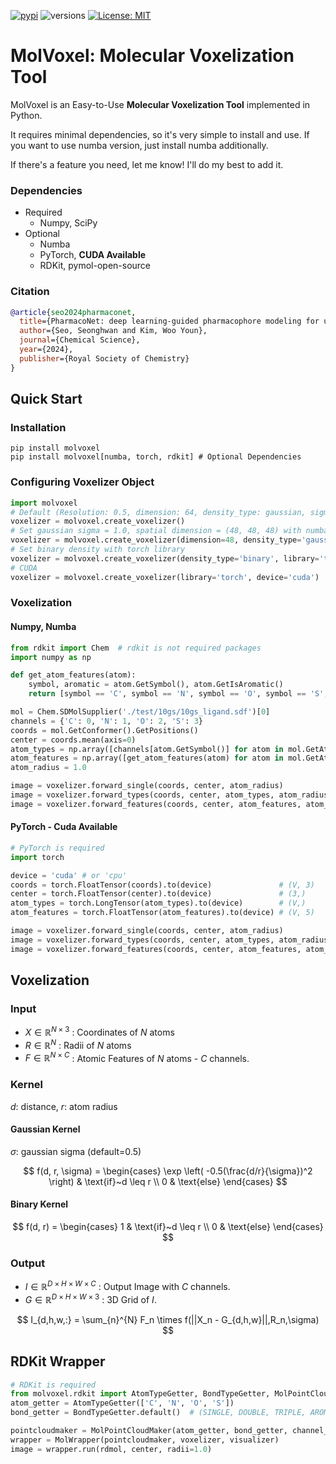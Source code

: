 [![pypi](https://img.shields.io/pypi/v/molvoxel.svg?logo=pypi)](https://pypi.org/project/molvoxel/)
![versions](https://img.shields.io/pypi/pyversions/molvoxel.svg?logo=python)
[![License: MIT](https://img.shields.io/badge/License-MIT-green.svg)](https://opensource.org/licenses/MIT)

# MolVoxel: Molecular Voxelization Tool

MolVoxel is an Easy-to-Use **Molecular Voxelization Tool** implemented in Python.

It requires minimal dependencies, so it's very simple to install and use. If you want to use numba version, just install numba additionally.

If there's a feature you need, let me know! I'll do my best to add it.

### Dependencies

- Required
  - Numpy, SciPy
- Optional
  - Numba
  - PyTorch, **CUDA Available**
  - RDKit, pymol-open-source

### Citation

```bibtex
@article{seo2024pharmaconet,
  title={PharmacoNet: deep learning-guided pharmacophore modeling for ultra-large-scale virtual screening},
  author={Seo, Seonghwan and Kim, Woo Youn},
  journal={Chemical Science},
  year={2024},
  publisher={Royal Society of Chemistry}
}
```

## Quick Start

### Installation

```shell
pip install molvoxel
pip install molvoxel[numba, torch, rdkit] # Optional Dependencies
```

### Configuring Voxelizer Object

```python
import molvoxel
# Default (Resolution: 0.5, dimension: 64, density_type: gaussian, sigma: 0.5, library='numpy')
voxelizer = molvoxel.create_voxelizer()
# Set gaussian sigma = 1.0, spatial dimension = (48, 48, 48) with numba library
voxelizer = molvoxel.create_voxelizer(dimension=48, density_type='gaussian', sigma=1.0, library='numba')
# Set binary density with torch library
voxelizer = molvoxel.create_voxelizer(density_type='binary', library='torch')
# CUDA
voxelizer = molvoxel.create_voxelizer(library='torch', device='cuda')
```

### Voxelization

#### Numpy, Numba

```python
from rdkit import Chem  # rdkit is not required packages
import numpy as np

def get_atom_features(atom):
    symbol, aromatic = atom.GetSymbol(), atom.GetIsAromatic()
    return [symbol == 'C', symbol == 'N', symbol == 'O', symbol == 'S', aromatic]

mol = Chem.SDMolSupplier('./test/10gs/10gs_ligand.sdf')[0]
channels = {'C': 0, 'N': 1, 'O': 2, 'S': 3}
coords = mol.GetConformer().GetPositions()                                      # (V, 3)
center = coords.mean(axis=0)                                                    # (3,)
atom_types = np.array([channels[atom.GetSymbol()] for atom in mol.GetAtoms()])  # (V,)
atom_features = np.array([get_atom_features(atom) for atom in mol.GetAtoms()])  # (V, 5)
atom_radius = 1.0                                                               # scalar

image = voxelizer.forward_single(coords, center, atom_radius)                   # (1, 64, 64, 64)
image = voxelizer.forward_types(coords, center, atom_types, atom_radius)        # (4, 64, 64, 64)
image = voxelizer.forward_features(coords, center, atom_features, atom_radius)  # (5, 64, 64, 64)
```

#### PyTorch - Cuda Available

```python
# PyTorch is required
import torch

device = 'cuda' # or 'cpu'
coords = torch.FloatTensor(coords).to(device)               # (V, 3)
center = torch.FloatTensor(center).to(device)               # (3,)
atom_types = torch.LongTensor(atom_types).to(device)        # (V,)
atom_features = torch.FloatTensor(atom_features).to(device) # (V, 5)

image = voxelizer.forward_single(coords, center, atom_radius)                   # (1, 64, 64, 64)
image = voxelizer.forward_types(coords, center, atom_types, atom_radius)        # (4, 32, 32, 32)
image = voxelizer.forward_features(coords, center, atom_features, atom_radius)  # (5, 32, 32, 32)
```

## Voxelization

### Input

- $X \in \mathbb{R}^{N\times3}$ : Coordinates of $N$ atoms
- $R \in \mathbb{R}^N$ : Radii of $N$ atoms
- $F \in \mathbb{R}^{N\times C}$ : Atomic Features of $N$ atoms - $C$ channels.

### Kernel

$d$: distance, $r$: atom radius

#### Gaussian Kernel

$\sigma$: gaussian sigma (default=0.5)

$$
f(d, r, \sigma) =
\begin{cases}
 \exp
  \left(
   -0.5(\frac{d/r}{\sigma})^2
  \right) & \text{if}~d \leq r \\
 0     & \text{else}
\end{cases}
$$

#### Binary Kernel

$$
f(d, r) =
\begin{cases}
 1 & \text{if}~d \leq r \\
 0 & \text{else}
\end{cases}
$$

### Output

- $I \in \mathbb{R}^{D \times H \times W \times C}$ : Output Image with $C$ channels.
- $G \in \mathbb{R}^{D\times H\times W \times 3}$ : 3D Grid of $I$.

$$
I_{d,h,w,:} = \sum_{n}^{N} F_n \times f(||X_n - G_{d,h,w}||,R_n,\sigma)
$$

## RDKit Wrapper

```python
# RDKit is required
from molvoxel.rdkit import AtomTypeGetter, BondTypeGetter, MolPointCloudMaker, MolWrapper
atom_getter = AtomTypeGetter(['C', 'N', 'O', 'S'])
bond_getter = BondTypeGetter.default()  # (SINGLE, DOUBLE, TRIPLE, AROMATIC)

pointcloudmaker = MolPointCloudMaker(atom_getter, bond_getter, channel_type='types')
wrapper = MolWrapper(pointcloudmaker, voxelizer, visualizer)
image = wrapper.run(rdmol, center, radii=1.0)
```
